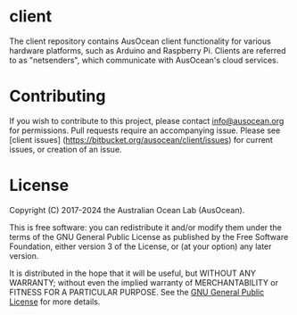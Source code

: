 # client

The client repository contains AusOcean client functionality for
various hardware platforms, such as Arduino and Raspberry Pi. Clients
are referred to as "netsenders", which communicate with AusOcean's
cloud services.

# Contributing

If you wish to contribute to this project, please contact
info@ausocean.org for permissions. Pull requests require an
accompanying issue.  Please see [client issues]
(https://bitbucket.org/ausocean/client/issues) for current issues, or
creation of an issue.

# License

Copyright (C) 2017-2024 the Australian Ocean Lab (AusOcean).

This is free software: you can redistribute it and/or modify them
under the terms of the GNU General Public License as published by the
Free Software Foundation, either version 3 of the License, or (at your
option) any later version.

It is distributed in the hope that it will be useful, but WITHOUT ANY
WARRANTY; without even the implied warranty of MERCHANTABILITY or
FITNESS FOR A PARTICULAR PURPOSE. See the [GNU General Public
License](http://www.gnu.org/licenses/) for more details.
